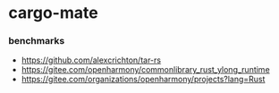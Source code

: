 # cargo-mate


### benchmarks
-  https://github.com/alexcrichton/tar-rs
-  https://gitee.com/openharmony/commonlibrary_rust_ylong_runtime
-  https://gitee.com/organizations/openharmony/projects?lang=Rust


